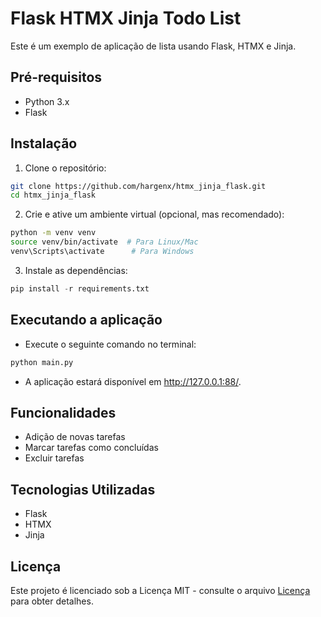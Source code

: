 # Flask HTMX Jinja Todo List

Este é um exemplo de aplicação de lista usando Flask, HTMX e Jinja.

## Pré-requisitos

- Python 3.x
- Flask

## Instalação

1. Clone o repositório:

```bash
git clone https://github.com/hargenx/htmx_jinja_flask.git
cd htmx_jinja_flask
```

2. Crie e ative um ambiente virtual (opcional, mas recomendado):

```bash
python -m venv venv
source venv/bin/activate  # Para Linux/Mac
venv\Scripts\activate      # Para Windows
```

3. Instale as dependências:
```python
pip install -r requirements.txt
```

## Executando a aplicação
- Execute o seguinte comando no terminal:
```python
python main.py
```
- A aplicação estará disponível em http://127.0.0.1:88/.

## Funcionalidades
- Adição de novas tarefas
- Marcar tarefas como concluídas
- Excluir tarefas

## Tecnologias Utilizadas
- Flask
- HTMX
- Jinja

## Licença
Este projeto é licenciado sob a Licença MIT - consulte o arquivo [Licença](LICENSE) para obter detalhes.